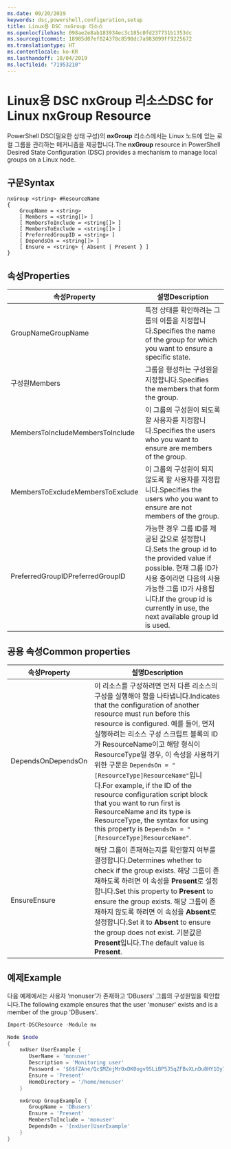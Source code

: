 ```yaml
---
ms.date: 09/20/2019
keywords: dsc,powershell,configuration,setup
title: Linux용 DSC nxGroup 리소스
ms.openlocfilehash: 098ae2e8ab183934ec3c185c0fd237731b1353dc
ms.sourcegitcommit: 18985d07ef024378c8590dc7a983099ff9225672
ms.translationtype: HT
ms.contentlocale: ko-KR
ms.lasthandoff: 10/04/2019
ms.locfileid: "71953210"
---
```

# <a name="dsc-for-linux-nxgroup-resource"></a><span data-ttu-id="7bae4-103">Linux용 DSC nxGroup 리소스</span><span class="sxs-lookup"><span data-stu-id="7bae4-103">DSC for Linux nxGroup Resource</span></span>

<span data-ttu-id="7bae4-104">PowerShell DSC(필요한 상태 구성)의 **nxGroup** 리소스에서는 Linux 노드에 있는 로컬 그룹을 관리하는 메커니즘을 제공합니다.</span><span class="sxs-lookup"><span data-stu-id="7bae4-104">The **nxGroup** resource in PowerShell Desired State Configuration (DSC) provides a mechanism to manage local groups on a Linux node.</span></span>

## <a name="syntax"></a><span data-ttu-id="7bae4-105">구문</span><span class="sxs-lookup"><span data-stu-id="7bae4-105">Syntax</span></span>

```Syntax
nxGroup <string> #ResourceName
{
    GroupName = <string>
    [ Members = <string[]> ]
    [ MembersToInclude = <string[]> ]
    [ MembersToExclude = <string[]> ]
    [ PreferredGroupID = <string> ]
    [ DependsOn = <string[]> ]
    [ Ensure = <string> { Absent | Present } ]
}
```

## <a name="properties"></a><span data-ttu-id="7bae4-106">속성</span><span class="sxs-lookup"><span data-stu-id="7bae4-106">Properties</span></span>

|<span data-ttu-id="7bae4-107">속성</span><span class="sxs-lookup"><span data-stu-id="7bae4-107">Property</span></span> |<span data-ttu-id="7bae4-108">설명</span><span class="sxs-lookup"><span data-stu-id="7bae4-108">Description</span></span> |
|---|---|
|<span data-ttu-id="7bae4-109">GroupName</span><span class="sxs-lookup"><span data-stu-id="7bae4-109">GroupName</span></span> |<span data-ttu-id="7bae4-110">특정 상태를 확인하려는 그룹의 이름을 지정합니다.</span><span class="sxs-lookup"><span data-stu-id="7bae4-110">Specifies the name of the group for which you want to ensure a specific state.</span></span> |
|<span data-ttu-id="7bae4-111">구성원</span><span class="sxs-lookup"><span data-stu-id="7bae4-111">Members</span></span> |<span data-ttu-id="7bae4-112">그룹을 형성하는 구성원을 지정합니다.</span><span class="sxs-lookup"><span data-stu-id="7bae4-112">Specifies the members that form the group.</span></span> |
|<span data-ttu-id="7bae4-113">MembersToInclude</span><span class="sxs-lookup"><span data-stu-id="7bae4-113">MembersToInclude</span></span> |<span data-ttu-id="7bae4-114">이 그룹의 구성원이 되도록 할 사용자를 지정합니다.</span><span class="sxs-lookup"><span data-stu-id="7bae4-114">Specifies the users who you want to ensure are members of the group.</span></span> |
|<span data-ttu-id="7bae4-115">MembersToExclude</span><span class="sxs-lookup"><span data-stu-id="7bae4-115">MembersToExclude</span></span> |<span data-ttu-id="7bae4-116">이 그룹의 구성원이 되지 않도록 할 사용자를 지정합니다.</span><span class="sxs-lookup"><span data-stu-id="7bae4-116">Specifies the users who you want to ensure are not members of the group.</span></span> |
|<span data-ttu-id="7bae4-117">PreferredGroupID</span><span class="sxs-lookup"><span data-stu-id="7bae4-117">PreferredGroupID</span></span> |<span data-ttu-id="7bae4-118">가능한 경우 그룹 ID를 제공된 값으로 설정합니다.</span><span class="sxs-lookup"><span data-stu-id="7bae4-118">Sets the group id to the provided value if possible.</span></span> <span data-ttu-id="7bae4-119">현재 그룹 ID가 사용 중이라면 다음의 사용 가능한 그룹 ID가 사용됩니다.</span><span class="sxs-lookup"><span data-stu-id="7bae4-119">If the group id is currently in use, the next available group id is used.</span></span> |

## <a name="common-properties"></a><span data-ttu-id="7bae4-120">공용 속성</span><span class="sxs-lookup"><span data-stu-id="7bae4-120">Common properties</span></span>

|<span data-ttu-id="7bae4-121">속성</span><span class="sxs-lookup"><span data-stu-id="7bae4-121">Property</span></span> |<span data-ttu-id="7bae4-122">설명</span><span class="sxs-lookup"><span data-stu-id="7bae4-122">Description</span></span> |
|---|---|
|<span data-ttu-id="7bae4-123">DependsOn</span><span class="sxs-lookup"><span data-stu-id="7bae4-123">DependsOn</span></span> |<span data-ttu-id="7bae4-124">이 리소스를 구성하려면 먼저 다른 리소스의 구성을 실행해야 함을 나타냅니다.</span><span class="sxs-lookup"><span data-stu-id="7bae4-124">Indicates that the configuration of another resource must run before this resource is configured.</span></span> <span data-ttu-id="7bae4-125">예를 들어, 먼저 실행하려는 리소스 구성 스크립트 블록의 ID가 ResourceName이고 해당 형식이 ResourceType일 경우, 이 속성을 사용하기 위한 구문은 `DependsOn = "[ResourceType]ResourceName"`입니다.</span><span class="sxs-lookup"><span data-stu-id="7bae4-125">For example, if the ID of the resource configuration script block that you want to run first is ResourceName and its type is ResourceType, the syntax for using this property is `DependsOn = "[ResourceType]ResourceName"`.</span></span> |
|<span data-ttu-id="7bae4-126">Ensure</span><span class="sxs-lookup"><span data-stu-id="7bae4-126">Ensure</span></span> |<span data-ttu-id="7bae4-127">해당 그룹이 존재하는지를 확인할지 여부를 결정합니다.</span><span class="sxs-lookup"><span data-stu-id="7bae4-127">Determines whether to check if the group exists.</span></span> <span data-ttu-id="7bae4-128">해당 그룹이 존재하도록 하려면 이 속성을 **Present**로 설정합니다.</span><span class="sxs-lookup"><span data-stu-id="7bae4-128">Set this property to **Present** to ensure the group exists.</span></span> <span data-ttu-id="7bae4-129">해당 그룹이 존재하지 않도록 하려면 이 속성을 **Absent**로 설정합니다.</span><span class="sxs-lookup"><span data-stu-id="7bae4-129">Set it to **Absent** to ensure the group does not exist.</span></span> <span data-ttu-id="7bae4-130">기본값은 **Present**입니다.</span><span class="sxs-lookup"><span data-stu-id="7bae4-130">The default value is **Present**.</span></span> |

## <a name="example"></a><span data-ttu-id="7bae4-131">예제</span><span class="sxs-lookup"><span data-stu-id="7bae4-131">Example</span></span>

<span data-ttu-id="7bae4-132">다음 예제에서는 사용자 ‘monuser’가 존재하고 ‘DBusers’ 그룹의 구성원임을 확인합니다.</span><span class="sxs-lookup"><span data-stu-id="7bae4-132">The following example ensures that the user 'monuser' exists and is a member of the group 'DBusers'.</span></span>

```powershell
Import-DSCResource -Module nx

Node $node
{
    nxUser UserExample {
       UserName = 'monuser'
       Description = 'Monitoring user'
       Password = '$6$fZAne/Qc$MZejMrOxDK0ogv9SLiBP5J5qZFBvXLnDu8HY1Oy7ycX.Y3C7mGPUfeQy3A82ev3zIabhDQnj2ayeuGn02CqE/0'
       Ensure = 'Present'
       HomeDirectory = '/home/monuser'
    }

    nxGroup GroupExample {
       GroupName = 'DBusers'
       Ensure = 'Present'
       MembersToInclude = 'monuser'
       DependsOn = '[nxUser]UserExample'
    }
}
```
